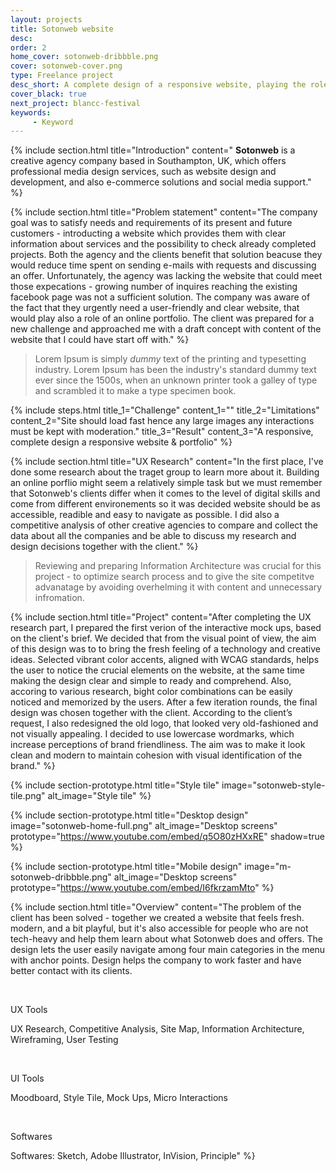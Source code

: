 ```yaml
---
layout: projects
title: Sotonweb website
desc: 
order: 2
home_cover: sotonweb-dribbble.png
cover: sotonweb-cover.png
type: Freelance project
desc_short: A complete design of a responsive website, playing the role of online porfolio & logo redesign
cover_black: true
next_project: blancc-festival
keywords: 
     - Keyword
---
```

{%
     include section.html 
     title="Introduction"
     content="
**Sotonweb** is a creative agency company based in Southampton, UK, which offers professional media design services, such as website design and development, and also e-commerce solutions and social media support."
%}

{%
     include section.html
     title="Problem statement"
     content="The company goal was to satisfy needs and requirements of its present and future customers - introducting a website which provides them with clear information about services and the possibility to check already completed projects. Both the agency and the clients benefit that solution beacuse they would reduce time spent on sending e-mails with requests and discussing an offer. Unfortunately, the agency was lacking the website that could meet those expecations -  growing number of inquires reaching the existing facebook page was not a sufficient solution. The company was aware of the fact that they urgently need a user-friendly and clear website, that would play also a role of an online portfolio. The client was prepared for a new challenge and approached me with a draft concept with content of the website that I could have start off with."
%}


> Lorem Ipsum is simply *dummy* text of the printing and typesetting industry. Lorem Ipsum has been the industry's standard dummy text ever since the 1500s, when an unknown printer took a galley of type and scrambled it to make a type specimen book.


{%
     include steps.html
     title_1="Challenge"
     content_1=""
     title_2="Limitations"
     content_2="Site should load fast hence any large images any interactions must be kept with moderation."
     title_3="Result"
     content_3="A responsive, complete design a responsive website & portfolio"
%}

{%
     include section.html 
     title="UX Research"
     content="In the first place, I've done some research about the traget group to learn more about it. Building an online porflio might seem a relatively simple task but we must remember that Sotonweb's clients differ when it comes to the level of digital skills and come from different environements so it was decided website should be as accessible, readible and easy to navigate as possible. I did also a competitive analysis of other creative agencies to compare and collect the data about all the companies and be able to discuss my research and design decisions together with the client."
%}

> Reviewing and preparing Information Architecture was crucial for this project - to optimize search process and to give the site competitve advanatage by avoiding overhelming it with content and unnecessary infromation.

{%
     include section.html
     title="Project"
     content="After completing the UX research part, I prepared the first verion of the interactive mock ups, based on the client's brief. We decided that from the visual point of view, the aim of this design was to to bring the fresh feeling of a technology and creative ideas. Selected vibrant color accents, aligned with WCAG standards, helps the user to notice the crucial elements on the website, at the same time making the design clear and simple to ready and comprehend. Also, accoring to various research, bight color combinations can be easily noticed and memorized by the users. After a few iteration rounds, the final design was chosen together with the client.
     According to the client’s request, I also redesigned the old logo, that looked very old-fashioned and not visually appealing. I decided to use lowercase wordmarks, which increase perceptions of brand friendliness. The aim was to make it look clean and modern to maintain cohesion with visual identification of the brand."
%}

{%
     include section-prototype.html
     title="Style tile"
     image="sotonweb-style-tile.png"
     alt_image="Style tile"
%}

{%
     include section-prototype.html
     title="Desktop design"
     image="sotonweb-home-full.png"
     alt_image="Desktop screens"
     prototype="https://www.youtube.com/embed/q5O80zHXxRE"
     shadow=true
%}

{%
     include section-prototype.html
     title="Mobile design"
     image="m-sotonweb-dribbble.png"
     alt_image="Desktop screens"
     prototype="https://www.youtube.com/embed/I6fkrzamMto"
%}

{%
     include section.html
     title="Overview"
     content="The problem of the client has been solved - together we created a website that feels fresh. modern, and a bit playful, but it's also accessible for people who are not tech-heavy and help them learn about what Sotonweb does and offers. The design lets the user easily navigate among four main categories in the menu with anchor points. Design helps the company to work faster and have better contact with its clients.

&nbsp;


UX Tools


UX Research, Competitive Analysis, Site Map, Information Architecture, Wireframing, User Testing

&nbsp; 


UI Tools

Moodboard, Style Tile, Mock Ups, Micro Interactions

&nbsp;


Softwares


Softwares: Sketch, Adobe Illustrator, InVision, Principle"
%}